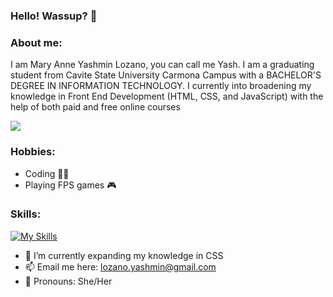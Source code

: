 ### Hello! Wassup? 👋

<!--
*yashiidev/yashiidev* is a ✨ special ✨ repository because its README.md (this file) appears on your GitHub profile.

Here are some ideas to get you started:
-->
### About me:
  I am Mary Anne Yashmin Lozano, you can call me Yash. I am a graduating student from Cavite State University Carmona Campus with a BACHELOR'S
  DEGREE IN INFORMATION TECHNOLOGY. I currently into broadening my knowledge in Front End Development (HTML, CSS, and JavaScript) with the help of both paid and free 
  online courses
  
<a href="mailto: lozano.yashmin@gmail.com">
<img src="https://img.shields.io/badge/-lozano.yashmin%40gmail.com-7B83EB?&style=for-the-badge&logo=Microsoft-outlook&logoColor=white" ></a> 
  
### Hobbies:
  - Coding 👩‍💻
  - Playing FPS games 🎮
  
### Skills:
[![My Skills](https://skillicons.dev/icons?i=js,html,css)](https://skillicons.dev)

- 🍳 I’m currently expanding my knowledge in CSS
- 📫 Email me here: <a href="mailto: lozano.yashmin@gmail.com">lozano.yashmin@gmail.com</a>
- 🍕 Pronouns: She/Her
